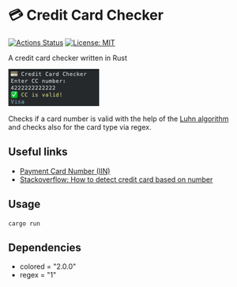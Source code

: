 # :credit_card: Credit Card Checker
[![Actions Status](https://github.com/williamdes/mariadb-mysql-kbs/workflows/Run%20tests/badge.svg)](https://github.com/oliverborner/Credit-Card-Checker/actions) [![License: MIT](https://img.shields.io/badge/License-MIT-yellow.svg)](https://github.com/oliverborner/Credit-Card-Checker/blob/main/LICENSE)

A credit card checker written in Rust  

![alt text](https://github.com/oliverborner/Credit-Card-Checker/blob/main/screenshot.png)

Checks if a card number is valid with the help of the [Luhn algorithm](https://en.wikipedia.org/wiki/Luhn_algorithm)  
and checks also for the card type via regex.  

## Useful links
- [Payment Card Number (IIN)](https://en.wikipedia.org/wiki/Payment_card_number#Issuer_identification_number_(IIN))  
- [Stackoverflow: How to detect credit card based on number](https://stackoverflow.com/questions/72768/how-do-you-detect-credit-card-type-based-on-number)  


## Usage
```
cargo run  
```

## Dependencies  
- colored = "2.0.0"  
- regex = "1"  
<br />


